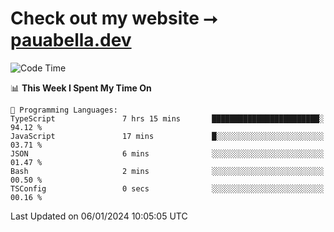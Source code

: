 # Check out my website ⭢ [pauabella.dev](https://pauabella.dev)

<!--START_SECTION:waka-->
![Code Time](http://img.shields.io/badge/Code%20Time-2%2C826%20hrs%2030%20mins-blue)

📊 **This Week I Spent My Time On** 

```text
💬 Programming Languages: 
TypeScript               7 hrs 15 mins       ████████████████████████░   94.12 % 
JavaScript               17 mins             █░░░░░░░░░░░░░░░░░░░░░░░░   03.71 % 
JSON                     6 mins              ░░░░░░░░░░░░░░░░░░░░░░░░░   01.47 % 
Bash                     2 mins              ░░░░░░░░░░░░░░░░░░░░░░░░░   00.50 % 
TSConfig                 0 secs              ░░░░░░░░░░░░░░░░░░░░░░░░░   00.16 % 
```


 Last Updated on 06/01/2024 10:05:05 UTC
<!--END_SECTION:waka-->
